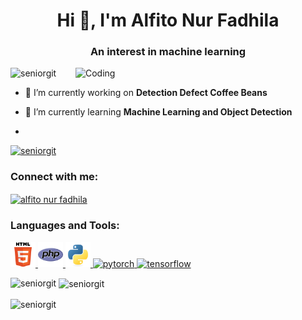 

<h1 align="center">Hi 👋, I'm Alfito Nur Fadhila</h1>
<h3 align="center">An interest in machine learning</h3>
<img align="right" alt="Coding" width="400" src="https://u-static.fotor.com/images/text-to-image/result/PRO-5da1f40098c049368dfe13c50b192aa3.jpg">

<p align="left"> <img src="https://komarev.com/ghpvc/?username=seniorgit&label=Profile%20views&color=0e75b6&style=flat" alt="seniorgit" /> </p>

- 🔭 I’m currently working on **Detection Defect Coffee Beans**

- 🌱 I’m currently learning **Machine Learning and Object Detection**
- 
<p align="left"> <a href="https://github.com/ryo-ma/github-profile-trophy"><img src="https://github-profile-trophy.vercel.app/?username=seniorgit" alt="seniorgit" /></a> </p>



<h3 align="left">Connect with me:</h3>
<p align="left">
<a href="https://www.linkedin.com/in/alfito-fadhila-810174228" target="blank"><img align="center" src="https://raw.githubusercontent.com/rahuldkjain/github-profile-readme-generator/master/src/images/icons/Social/linked-in-alt.svg" alt="alfito nur fadhila" height="30" width="40" /></a>
</p>

<h3 align="left">Languages and Tools:</h3>
<p align="left"> <a href="https://www.w3.org/html/" target="_blank" rel="noreferrer"> <img src="https://raw.githubusercontent.com/devicons/devicon/master/icons/html5/html5-original-wordmark.svg" alt="html5" width="40" height="40"/> </a> <a href="https://www.php.net" target="_blank" rel="noreferrer"> <img src="https://raw.githubusercontent.com/devicons/devicon/master/icons/php/php-original.svg" alt="php" width="40" height="40"/> </a> <a href="https://www.python.org" target="_blank" rel="noreferrer"> <img src="https://raw.githubusercontent.com/devicons/devicon/master/icons/python/python-original.svg" alt="python" width="40" height="40"/> </a> <a href="https://pytorch.org/" target="_blank" rel="noreferrer"> <img src="https://www.vectorlogo.zone/logos/pytorch/pytorch-icon.svg" alt="pytorch" width="40" height="40"/> </a> <a href="https://www.tensorflow.org" target="_blank" rel="noreferrer"> <img src="https://www.vectorlogo.zone/logos/tensorflow/tensorflow-icon.svg" alt="tensorflow" width="40" height="40"/> </a> </p>

<p><img align="left" src="https://github-readme-stats.vercel.app/api/top-langs?username=seniorgit&show_icons=true&locale=en&layout=compact" alt="seniorgit" /></p>

<p>&nbsp;<img align="center" src="https://github-readme-stats.vercel.app/api?username=seniorgit&show_icons=true&locale=en" alt="seniorgit" /></p>

<p><img align="center" src="https://github-readme-streak-stats.herokuapp.com/?user=seniorgit&" alt="seniorgit" /></p>
